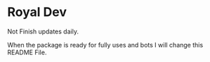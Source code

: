 # Royal Dev

Not Finish updates daily.

When the package is ready for fully uses and bots I will change this README File.